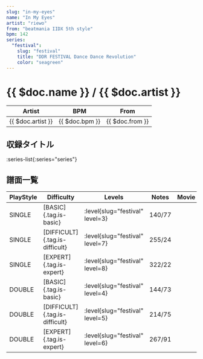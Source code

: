 ```yaml
---
slug: "in-my-eyes"
name: "In My Eyes"
artist: "riewo"
from: "beatmania IIDX 5th style"
bpm: 142
series:
  "festival":
    slug: "festival"
    title: "DDR FESTIVAL Dance Dance Revolution"
    color: "seagreen"
---
```


# {{ $doc.name }} / {{ $doc.artist }}

|Artist|BPM|From|
|------|---|----|
|{{ $doc.artist }}|{{ $doc.bpm }}|{{ $doc.from }}|

## 収録タイトル

:series-list{:series="series"}

## 譜面一覧

|PlayStyle|Difficulty|Levels|Notes|Movie|
|---------|----------|------|-----|-----|
|SINGLE|[BASIC]{.tag.is-basic}|:level{slug="festival" level=3}|140/77||
|SINGLE|[DIFFICULT]{.tag.is-difficult}|:level{slug="festival" level=7}|255/24||
|SINGLE|[EXPERT]{.tag.is-expert}|:level{slug="festival" level=8}|322/22||
|DOUBLE|[BASIC]{.tag.is-basic}|:level{slug="festival" level=4}|144/73||
|DOUBLE|[DIFFICULT]{.tag.is-difficult}|:level{slug="festival" level=5}|214/75||
|DOUBLE|[EXPERT]{.tag.is-expert}|:level{slug="festival" level=6}|267/91||
